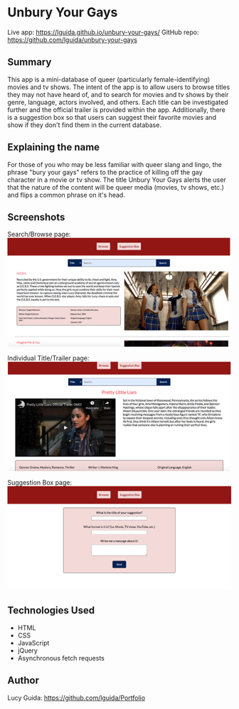 # Unbury Your Gays

Live app: https://lguida.github.io/unbury-your-gays/
GitHub repo: https://github.com/lguida/unbury-your-gays

## Summary

This app is a mini-database of queer (particularly female-identifying) movies and tv shows. The intent of the app is to allow users to browse titles they may not have heard of, and to search for movies and tv shows by their genre, language, actors involved, and others. Each title can be investigated further and the official trailer is provided within the app. Additionally, there is a suggestion box so that users can suggest their favorite movies and show if they don't find them in the current database.

## Explaining the name

For those of you who may be less familiar with queer slang and lingo, the phrase "bury your gays" refers to the practice of killing off the gay character in a movie or tv show. The title Unbury Your Gays alerts the user that the nature of the content will be queer media (movies, tv shows, etc.) and flips a common phrase on it's head.

## Screenshots

Search/Browse page: ![browse screen](screenshots/browse_screenshot.png)

Individual Title/Trailer page: ![individual title and trailer screen](screenshots/IndvPage_screenshot.png)

Suggestion Box page: ![suggestion box screen](screenshots/suggBox_screenshot.png)

## Technologies Used

* HTML
* CSS
* JavaScript
* jQuery
* Asynchronous fetch requests

## Author

Lucy Guida: https://github.com/lguida/Portfolio
